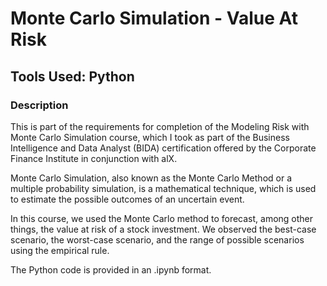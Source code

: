 # Monte Carlo Simulation - Value At Risk

## Tools Used: Python

### Description
This is part of the requirements for completion of the Modeling Risk with Monte Carlo Simulation course, which I took as part of the Business Intelligence and Data Analyst (BIDA) certification offered by the Corporate Finance Institute in conjunction with alX.

Monte Carlo Simulation, also known as the Monte Carlo Method or a multiple probability simulation, is a mathematical technique, which is used to estimate the possible outcomes of an uncertain event.

In this course, we used the Monte Carlo method to forecast, among other things, the value at risk of a stock investment. We observed the best-case scenario, the worst-case scenario, and the range of possible scenarios using the empirical rule.

The Python code is provided in an .ipynb format.
